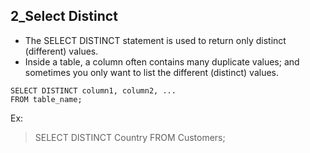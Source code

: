 
## 2_Select Distinct

- The SELECT DISTINCT statement is used to return only distinct (different) values.
- Inside a table, a column often contains many duplicate values; and sometimes you only want to list the different (distinct) values.

```roomsql
SELECT DISTINCT column1, column2, ...
FROM table_name;
```

Ex:
> SELECT DISTINCT Country FROM Customers;

